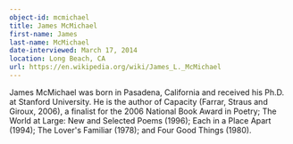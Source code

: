 ```yaml
---
object-id: mcmichael
title: James McMichael    
first-name: James
last-name: McMichael
date-interviewed: March 17, 2014
location: Long Beach, CA
url: https://en.wikipedia.org/wiki/James_L._McMichael
---
```


James McMichael was born in Pasadena, California and received his Ph.D. at Stanford University. He is the author of Capacity (Farrar, Straus and Giroux, 2006), a finalist for the 2006 National Book Award in Poetry; The World at Large: New and Selected Poems (1996); Each in a Place Apart (1994); The Lover's Familiar (1978); and Four Good Things (1980).
